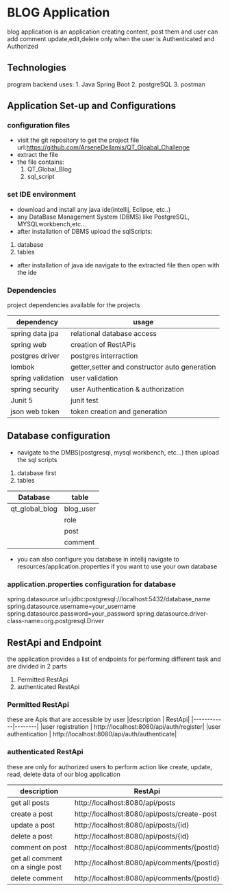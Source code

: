 # BLOG Application

blog application is an application creating content, post them and user can add comment
update,edit,delete only when the user is Authenticated and Authorized

## Technologies
program backend uses:
    1. Java Spring Boot
    2. postgreSQL
    3. postman

## Application Set-up and Configurations

### configuration files
- visit the git repository to get the project file url:https://github.com/ArseneDellamis/QT_Gloabal_Challenge
- extract the file
- the file contains:
  1. QT_Global_Blog
  2. sql_script
### set IDE environment
- download and install any java ide(intellij, Eclipse, etc..)
- any DataBase Management System (DBMS) like PostgreSQL, MYSQLworkbench,etc...
- after installation of DBMS upload the sqlScripts:
 1. database
 2. tables
- after installation of java ide navigate to the extracted file then open with the ide

### Dependencies
project dependencies available for the projects

| dependency | usage |
|------------|------------|
| spring data jpa | relational database access|
| spring web | creation of RestAPis|
| postgres driver| postgres interraction|
| lombok | getter,setter and constructor auto generation|
| spring validation | user validation|
| spring security | user Authentication & authorization|
|Junit 5 | junit test|
|json web token | token creation and generation|


## Database configuration
- navigate to the DMBS(postgresql, mysql workbench, etc...) then upload the sql scripts
1. database first
2. tables

|Database | table |
|---------|-------|
|qt_global_blog | blog_user|
| | role|
| | post|
| | comment|

- you can also configure you database in intellij navigate to resources/application.properties
 if you want to use your own database

### application.properties configuration for database

spring.datasource.url=jdbc:postgresql://localhost:5432/database_name
spring.datasource.username=your_username
spring.datasource.password=your_password
spring.datasource.driver-class-name=org.postgresql.Driver

## RestApi and Endpoint
the application provides a list of endpoints for performing different task and are divided in 2 parts
1. Permitted RestApi
2. authenticated RestApi

   
### Permitted RestApi
these are Apis that are accessible by user
|description | RestApi|
|------------|--------|
|user registration | http://localhost:8080/api/auth/register|
|user authentication | http://localhost:8080/api/auth/authenticate|

### authenticated RestApi
these are only for authorized users to perform action like create, update, read, delete
data of our blog application

|description | RestApi|
|------------|--------|
| get all posts | http://localhost:8080/api/posts|
| create a post | http://localhost:8080/api/posts/create-post|
| update a post | http://localhost:8080/api/posts/{id}|
| delete a post | http://localhost:8080/api/posts/{id}|
| comment on post | http://localhost:8080/api/comments/{postId}|
| get all comment on a single post | http://localhost:8080/api/comments/{postId}|
| delete comment | http://localhost:8080/api/comments/{postId}|


